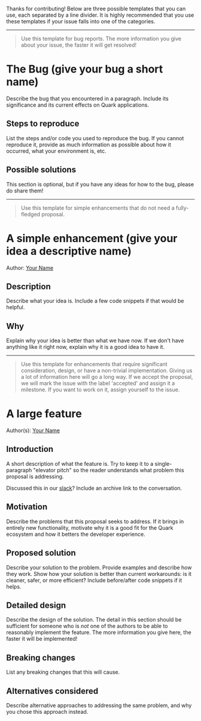 Thanks for contributing! Below are three possible templates that you can use, each separated by a line divider. It is highly recommended that you use these templates if your issue falls into one of the categories.

--------------------------------------------------------------------------------

> Use this template for bug reports. The more information you give about your issue, the faster it will get resolved!

# The Bug (give your bug a short name)

Describe the bug that you encountered in a paragraph. Include its significance and its current effects on Quark applications.

## Steps to reproduce

List the steps and/or code you used to reproduce the bug. If you cannot reproduce it, provide as much information as possible about how it occurred, what your environment is, etc.

## Possible solutions

This section is optional, but if you have any ideas for how to the bug, please do share them!

--------------------------------------------------------------------------------

> Use this template for simple enhancements that do not need a fully-fledged proposal.

# A simple enhancement (give your idea a descriptive name)

Author: [Your Name](https://github.com/Username)

## Description

Describe what your idea is. Include a few code snippets if that would be helpful.

## Why

Explain why your idea is better than what we have now. If we don't have anything like it right now, explain why it is a good idea to have it.

--------------------------------------------------------------------------------

> Use this template for enhancements that require significant consideration, design, or have a non-trivial implementation. Giving us a lot of information here will go a long way. If we accept the proposal, we will mark the issue with the label 'accepted' and assign it a milestone. If you want to work on it, assign yourself to the issue.

# A large feature

Author(s): [Your Name](https://github.com/Username)

## Introduction

A short description of what the feature is. Try to keep it to a single-paragraph "elevator pitch" so the reader understands what problem this proposal is addressing.

Discussed this in our [slack](http://slack.zewo.io)? Include an archive link to the conversation.

## Motivation

Describe the problems that this proposal seeks to address. If it brings in entirely new functionality, motivate why it is a good fit for the Quark ecosystem and how it betters the developer experience.

## Proposed solution

Describe your solution to the problem. Provide examples and describe how they work. Show how your solution is better than current workarounds: is it cleaner, safer, or more efficient? Include before/after code snippets if it helps.

## Detailed design

Describe the design of the solution. The detail in this section should be sufficient for someone who is _not_ one of the authors to be able to reasonably implement the feature. The more information you give here, the faster it will be implemented!

## Breaking changes

List any breaking changes that this will cause.

## Alternatives considered

Describe alternative approaches to addressing the same problem, and why you chose this approach instead.
